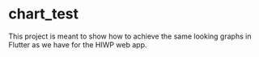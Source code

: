 # chart_test

This project is meant to show how to achieve the same looking graphs in Flutter as we have for the HIWP web app.
